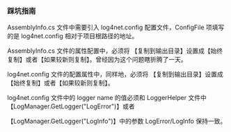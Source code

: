 ### 踩坑指南

AssemblyInfo.cs 文件中需要引入 log4net.config 配置文件，ConfigFile 项填写的是 log4net.config 相对于项目根路径的地址。

AssemblyInfo.cs 文件的属性配置中，必须将 【复制到输出目录】设置成【始终复制】或者【如果较新则复制】。曾经因为这个问题瞎折腾了一天。

log4net.config 文件的配置属性中，同样地，必须将 【复制到输出目录】设置成【始终复制】或者【如果较新则复制】。

log4net.config 文件中的 logger name 的值必须和 LoggerHelper 文件中 【LogManager.GetLogger("LogError")】或者 

【LogManager.GetLogger("LogInfo")】中的参数 LogError/LogInfo 保持一致。

